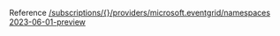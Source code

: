 Reference [/subscriptions/{}/providers/microsoft.eventgrid/namespaces 2023-06-01-preview](/Resources/mgmt-plane/L3N1YnNjcmlwdGlvbnMve30vcHJvdmlkZXJzL21pY3Jvc29mdC5ldmVudGdyaWQvbmFtZXNwYWNlcw==/2023-06-01-preview.xml)
